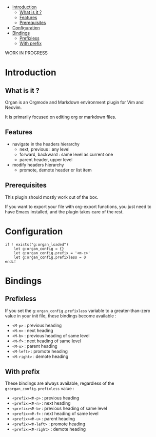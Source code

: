 <!-- vim: set filetype=markdown: -->

<!-- vim-markdown-toc GFM -->

* [Introduction](#introduction)
    * [What is it ?](#what-is-it-)
    * [Features](#features)
    * [Prerequisites](#prerequisites)
* [Configuration](#configuration)
* [Bindings](#bindings)
    * [Prefixless](#prefixless)
    * [With prefix](#with-prefix)

<!-- vim-markdown-toc -->

WORK IN PROGRESS

# Introduction
## What is it ?

Organ is an Orgmode and Markdown environment plugin for Vim and Neovim.

It is primarily focused on editing org or markdown files.

## Features

- navigate in the headers hierarchy
  + next, previous : any level
  + forward, backward : same level as current one
  + parent header, upper level
- modify headers hierarchy
  + promote, demote header or list item

## Prerequisites

This plugin should mostly work out of the box.

If you want to export your file with org-export functions, you just need
to have Emacs installed, and the plugin takes care of the rest.

# Configuration

```vim
if ! exists("g:organ_loaded")
	let g:organ_config = {}
	let g:organ_config.prefix = '<m-c>'
	let g:organ_config.prefixless = 0
endif
```

# Bindings
## Prefixless

If you set the `g:organ_config.prefixless` variable to a greater-than-zero
value in your init file, these bindings become available :

- `<M-p>`     : previous heading
- `<M-n>`     : next heading
- `<M-b>`     : previous heading of same level
- `<M-f>`     : next heading of same level
- `<M-u>`     : parent heading
- `<M-left>`  : promote heading
- `<M-right>` : demote heading

## With prefix

These bindings are always available, regardless of the
`g:organ_config.prefixless` value :

- `<prefix><M-p>`     : previous heading
- `<prefix><M-n>`     : next heading
- `<prefix><M-b>`     : previous heading of same level
- `<prefix><M-f>`     : next heading of same level
- `<prefix><M-u>`     : parent heading
- `<prefix><M-left>`  : promote heading
- `<prefix><M-right>` : demote heading
